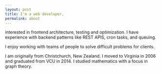 ```yaml
---
layout: post
title: I'm a web developer,
permalink: about
---
```


interested in frontend architecture, testing and optimization. I have experience with backend patterns like REST APIS, cron tasks, and queuing.

I enjoy working with teams of people to solve difficult problems for clients.

I am originally from Christchurch, New Zealand. I moved to Virginia in 2006 and graduated from VCU in 2014. I studied mathematics with a focus in graph theory. 